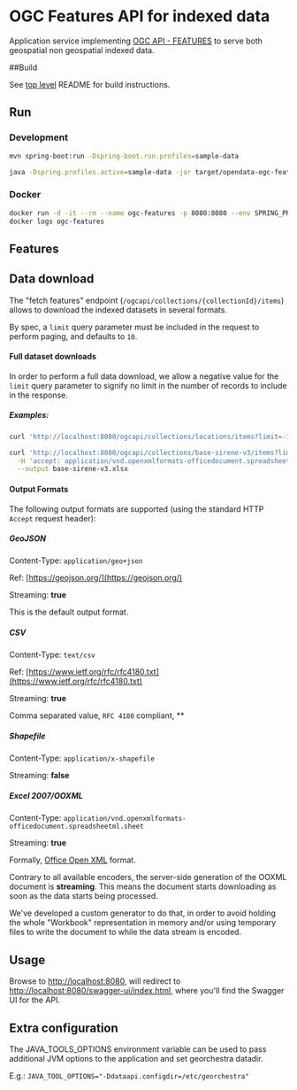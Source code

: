# OGC Features API for indexed data

Application service implementing [OGC API - FEATURES](https://ogcapi.ogc.org/features/) to serve both geospatial non geospatial indexed data.

##Build

See [top level](../../../README.md) README for build instructions.

## Run

### Development

```bash
mvn spring-boot:run -Dspring-boot.run.profiles=sample-data
```

```bash
java -Dspring.profiles.active=sample-data -jar target/opendata-ogc-features-1.0-SNAPSHOT-bin.jar
```

### Docker

```bash
docker run -d -it --rm --name ogc-features -p 8080:8080 --env SPRING_PROFILES_ACTIVE=sample-data camptocamp/opendata-ogc-features:latest
docker logs ogc-features
```

## Features

## Data download

The "fetch features" endpoint (`/ogcapi/collections/{collectionId}/items`) allows to download the indexed datasets in several formats.

By spec, a `limit` query parameter must be included in the request to perform paging, and defaults to `10`.

#### Full dataset downloads

In order to perform a full data download, we allow a negative value for the `limit` query parameter to signify no limit in the number of records to include in the response.

##### Examples:

```bash
curl 'http://localhost:8080/ogcapi/collections/locations/items?limit=-1' -H 'accept: application/geo+json'

curl 'http://localhost:8080/ogcapi/collections/base-sirene-v3/items?limit=-1' \
  -H 'accept: application/vnd.openxmlformats-officedocument.spreadsheetml.sheet' \
  --output base-sirene-v3.xlsx
```


#### Output Formats

The following output formats are supported (using the standard HTTP `Accept` request header):

##### GeoJSON
Content-Type: `application/geo+json`

Ref: [https://geojson.org/](https://geojson.org/)

Streaming: **true**

This is the default output format.

##### CSV
Content-Type: `text/csv`

Ref: [https://www.ietf.org/rfc/rfc4180.txt](https://www.ietf.org/rfc/rfc4180.txt)

Streaming: **true**

Comma separated value, `RFC 4180` compliant, **

##### Shapefile
Content-Type: `application/x-shapefile`

Streaming: **false**

##### Excel 2007/OOXML
Content-Type: `application/vnd.openxmlformats-officedocument.spreadsheetml.sheet`

Streaming: **true**

Formally, [Office Open XML](https://es.wikipedia.org/wiki/Office_Open_XML) format.

Contrary to all available encoders, the server-side generation of the OOXML document is **streaming**. This means the document starts downloading as soon as the data starts being processed.

We've developed a custom generator to do that, in order to avoid holding the whole "Workbook" representation in memory and/or using temporary files to write the document to while the data stream is encoded.

## Usage

Browse to [http://localhost:8080](http://localhost:8080), will redirect to [http://localhost:8080/swagger-ui/index.html](http://localhost:8080/swagger-ui/index.html), where you'll find the Swagger UI for the API.

## Extra configuration

The JAVA_TOOLS_OPTIONS environment variable can be used to pass additional JVM options to the application and set georchestra datadir.

E.g.: `JAVA_TOOL_OPTIONS="-Ddataapi.configdir=/etc/georchestra"`




